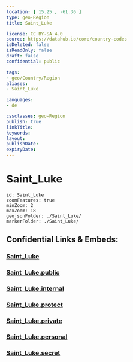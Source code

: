 ```yaml
---
location: [ 15.25 , -61.36 ] 
type: geo-Region
title: Saint_Luke

license: CC BY-SA 4.0
source: https://datahub.io/core/country-codes
isDeleted: false
isReadOnly: false
draft: false
confidential: public

tags:
- geo/Country/Region
aliases:
- Saint_Luke

Languages:
- de

cssclasses: geo-Region
publish: true
linkTitle: 
keywords: 
layout: 
publishDate: 
expiryDate: 
---
```


# Saint_Luke

```leaflet
id: Saint_Luke
zoomFeatures: true 
minZoom: 2 
maxZoom: 18
geojsonFolder: ./Saint_Luke/
markerFolder: ./Saint_Luke/
```


## Confidential Links & Embeds: 

### [Saint_Luke](/_Standards/Earth/Continent/America~Caribbean/Dominica/parishes~Dominica/Saint_Luke.md) 

### [Saint_Luke.public](/_public/Earth/Continent/America~Caribbean/Dominica/parishes~Dominica/Saint_Luke.public.md) 

### [Saint_Luke.internal](/_internal/Earth/Continent/America~Caribbean/Dominica/parishes~Dominica/Saint_Luke.internal.md) 

### [Saint_Luke.protect](/_protect/Earth/Continent/America~Caribbean/Dominica/parishes~Dominica/Saint_Luke.protect.md) 

### [Saint_Luke.private](/_private/Earth/Continent/America~Caribbean/Dominica/parishes~Dominica/Saint_Luke.private.md) 

### [Saint_Luke.personal](/_personal/Earth/Continent/America~Caribbean/Dominica/parishes~Dominica/Saint_Luke.personal.md) 

### [Saint_Luke.secret](/_secret/Earth/Continent/America~Caribbean/Dominica/parishes~Dominica/Saint_Luke.secret.md)


